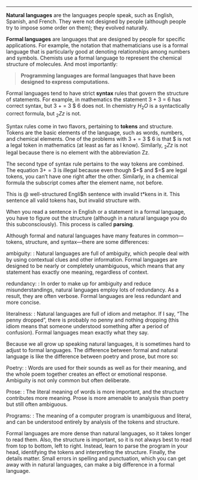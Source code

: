 ----------------------------

<span>**Natural languages**</span> are the languages people speak, such as English, Spanish, and French. They were not designed by people (although people try to impose some order on them); they evolved naturally.

<span>**Formal languages**</span> are languages that are designed by people for specific applications. For example, the notation that mathematicians use is a formal language that is particularly good at denoting relationships among numbers and symbols. Chemists use a formal language to represent the chemical structure of molecules. And most importantly:

> <span>**Programming languages are formal languages that have been designed to express computations.**</span>

Formal languages tend to have strict <span>**syntax**</span> rules that govern the structure of statements. For example, in mathematics the statement 3 + 3 = 6 has correct syntax, but 3 + = 3 \$ 6 does not. In chemistry $H_2O$ is a syntactically correct formula, but $_2Zz$ is not.

Syntax rules come in two flavors, pertaining to <span>**tokens**</span> and structure. Tokens are the basic elements of the language, such as words, numbers, and chemical elements. One of the problems with <span> 3 + = 3 \$ 6 </span> is that <span> \$ </span> is not a legal token in mathematics (at least as far as I know). Similarly, $_2Zz$ is not legal because there is no element with the abbreviation Zz.

The second type of syntax rule pertains to the way tokens are combined. The equation $3 += 3$ is illegal because even though \$+\$ and \$=\$ are legal tokens, you can’t have one right after the other. Similarly, in a chemical formula the subscript comes after the element name, not before.

This is @ well-structured Engli\$h sentence with invalid t\*kens in it. This sentence all valid tokens has, but invalid structure with.

When you read a sentence in English or a statement in a formal language, you have to figure out the structure (although in a natural language you do this subconsciously). This process is called <span>**parsing**</span>.

Although formal and natural languages have many features in common—tokens, structure, and syntax—there are some differences:

ambiguity:
:   Natural languages are full of ambiguity, which people deal with by using contextual clues and other information. Formal languages are designed to be nearly or completely unambiguous, which means that any statement has exactly one meaning, regardless of context.

redundancy:
:   In order to make up for ambiguity and reduce misunderstandings, natural languages employ lots of redundancy. As a result, they are often verbose. Formal languages are less redundant and more concise.

literalness:
:   Natural languages are full of idiom and metaphor. If I say, “The penny dropped”, there is probably no penny and nothing dropping (this idiom means that someone understood something after a period of confusion). Formal languages mean exactly what they say.

Because we all grow up speaking natural languages, it is sometimes hard to adjust to formal languages. The difference between formal and natural language is like the difference between poetry and prose, but more so:

Poetry:
:   Words are used for their sounds as well as for their meaning, and the whole poem together creates an effect or emotional response. Ambiguity is not only common but often deliberate.

Prose:
:   The literal meaning of words is more important, and the structure contributes more meaning. Prose is more amenable to analysis than poetry but still often ambiguous.

Programs:
:   The meaning of a computer program is unambiguous and literal, and can be understood entirely by analysis of the tokens and structure.

Formal languages are more dense than natural languages, so it takes longer to read them. Also, the structure is important, so it is not always best to read from top to bottom, left to right. Instead, learn to parse the program in your head, identifying the tokens and interpreting the structure. Finally, the details matter. Small errors in spelling and punctuation, which you can get away with in natural languages, can make a big difference in a formal language.

